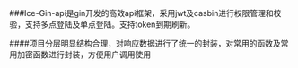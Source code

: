 ###Ice-Gin-api是gin开发的高效api框架，采用jwt及casbin进行权限管理和校验，支持多点登陆及单点登陆。支持token到期刷新。

####项目分层明显结构合理，对响应数据进行了统一的封装，对常用的函数及常用加密函数进行封装，方便用户调用使用